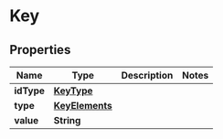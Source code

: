# Key

## Properties
Name | Type | Description | Notes
------------ | ------------- | ------------- | -------------
**idType** | [**KeyType**](KeyType.md) |  | 
**type** | [**KeyElements**](KeyElements.md) |  | 
**value** | **String** |  | 

